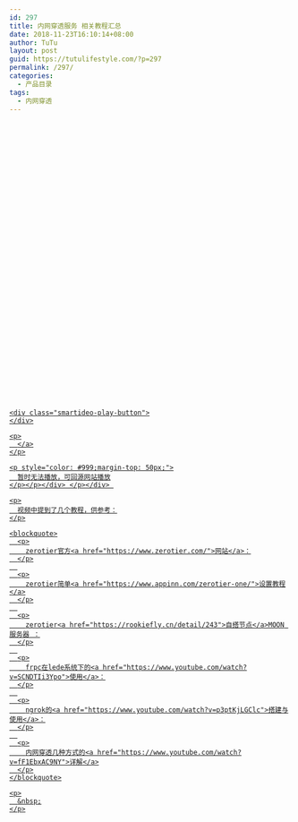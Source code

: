 ```yaml
---
id: 297
title: 内网穿透服务 相关教程汇总
date: 2018-11-23T16:10:14+08:00
author: TuTu
layout: post
guid: https://tutulifestyle.com/?p=297
permalink: /297/
categories:
  - 产品目录
tags:
  - 内网穿透
---
```

<div class="smartideo">
  <div class="player" style="width: 100%;height: 500px;">
  </div>
</div>

<div class="smartideo">
  <div class="player" style="width: 100%;height: 500px;">
    <a href="https://www.bilibili.com/video/av36575840" target="_blank" class="smartideo-play-link"></p> 
    
    <div class="smartideo-play-button">
    </div>
    
    <p>
      </a>
    </p>
    
    <p style="color: #999;margin-top: 50px;">
      暂时无法播放，可回源网站播放
    </p></p></div> </p></div> 
    
    <p>
      视频中提到了几个教程，供参考：
    </p>
    
    <blockquote>
      <p>
        zerotier官方<a href="https://www.zerotier.com/">网站</a>：
      </p>
      
      <p>
        zerotier简单<a href="https://www.appinn.com/zerotier-one/">设置教程</a>
      </p>
      
      <p>
        zerotier<a href="https://rookiefly.cn/detail/243">自搭节点</a>MOON 服务器 ：
      </p>
      
      <p>
        frpc在lede系统下的<a href="https://www.youtube.com/watch?v=SCNDTIi3Ypo">使用</a>：
      </p>
      
      <p>
        ngrok的<a href="https://www.youtube.com/watch?v=p3ptKjLGClc">搭建与使用</a>：
      </p>
      
      <p>
        内网穿透几种方式的<a href="https://www.youtube.com/watch?v=fF1EbxAC9NY">详解</a>
      </p>
    </blockquote>
    
    <p>
      &nbsp;
    </p>